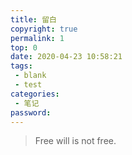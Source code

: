 ```yaml
---
title: 留白
copyright: true
permalink: 1
top: 0
date: 2020-04-23 10:58:21
tags:
 - blank
 - test
categories: 
 - 笔记
password:
---
```






<blockquote class="blockquote-center">Free will is not free.</blockquote>
